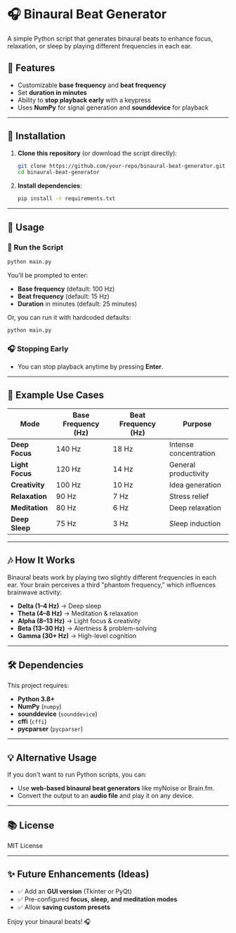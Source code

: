 # 🎧 Binaural Beat Generator

A simple Python script that generates binaural beats to enhance focus, relaxation, or sleep by playing different frequencies in each ear.

## 📌 Features
- Customizable **base frequency** and **beat frequency**
- Set **duration in minutes**
- Ability to **stop playback early** with a keypress
- Uses **NumPy** for signal generation and **sounddevice** for playback

---

## 🚀 Installation

1. **Clone this repository** (or download the script directly):
   ```sh
   git clone https://github.com/your-repo/binaural-beat-generator.git
   cd binaural-beat-generator
   ```

2. **Install dependencies**:
   ```sh
   pip install -r requirements.txt
   ```

---

## 🎵 Usage

### 🏃 Run the Script
```sh
python main.py
```

You'll be prompted to enter:
- **Base frequency** (default: 100 Hz)
- **Beat frequency** (default: 15 Hz)
- **Duration** in minutes (default: 25 minutes)

Or, you can run it with hardcoded defaults:
```sh
python main.py
```

### 🎧 Stopping Early
- You can stop playback anytime by pressing **Enter**.

---

## 🎯 Example Use Cases
| **Mode**        | **Base Frequency (Hz)** | **Beat Frequency (Hz)** | **Purpose** |
|---------------|------------------|------------------|---------|
| **Deep Focus**   | 140 Hz           | 18 Hz            | Intense concentration |
| **Light Focus**  | 120 Hz           | 14 Hz            | General productivity |
| **Creativity**   | 100 Hz           | 10 Hz            | Idea generation |
| **Relaxation**   | 90 Hz            | 7 Hz             | Stress relief |
| **Meditation**   | 80 Hz            | 6 Hz             | Deep relaxation |
| **Deep Sleep**   | 75 Hz            | 3 Hz             | Sleep induction |

---

## 🎶 How It Works
Binaural beats work by playing two slightly different frequencies in each ear.
Your brain perceives a third "phantom frequency," which influences brainwave activity:

- **Delta (1–4 Hz)** → Deep sleep
- **Theta (4–8 Hz)** → Meditation & relaxation
- **Alpha (8–13 Hz)** → Light focus & creativity
- **Beta (13–30 Hz)** → Alertness & problem-solving
- **Gamma (30+ Hz)** → High-level cognition

---

## 🛠 Dependencies
This project requires:
- **Python 3.8+**
- **NumPy** (`numpy`)
- **sounddevice** (`sounddevice`)
- **cffi** (`cffi`)
- **pycparser** (`pycparser`)

---

## 💡 Alternative Usage
If you don't want to run Python scripts, you can:
- Use **web-based binaural beat generators** like myNoise or Brain.fm.
- Convert the output to an **audio file** and play it on any device.

---

## 📚 License
MIT License

---

## ✨ Future Enhancements (Ideas)
- ✅ Add an **GUI version** (Tkinter or PyQt)
- ✅ Pre-configured **focus, sleep, and meditation modes**
- ✅ Allow **saving custom presets**

Enjoy your binaural beats! 🎧
